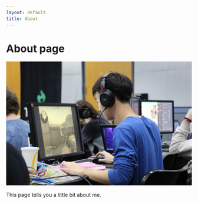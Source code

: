 ```yaml
---
layout: default
title: About
---
```

# About page

<img src='assets/images/andy.jpeg'>

This page tells you a little bit about me.

